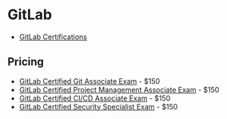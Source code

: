 # GitLab

* [GitLab Certifications](https://university.gitlab.com/pages/certifications)


## Pricing 

* [GitLab Certified Git Associate Exam](https://university.gitlab.com/learn/course/gitlab-with-git-essentials-certification-exam-session/git-essentials-certification-exams/course-exams) - $150
* [GitLab Certified Project Management Associate Exam](https://university.gitlab.com/learn/course/gitlab-project-management-certification-exam-session/gitlab-project-management-certification-exams/course-exams) - $150
* [GitLab Certified CI/CD Associate Exam](https://university.gitlab.com/learn/course/gitlab-cicd-certification-exam-session/gitlab-ci-cd-certification-exams/course-exams) - $150
* [GitLab Certified Security Specialist Exam](https://university.gitlab.com/learn/course/gitlab-security-essentials-certification-exam-session/gitlab-security-certification-exams/course-exams) - $150